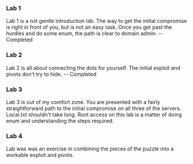 ### Lab 1 ###

Lab 1 is a not gentle introduction lab. The way to get the initial compromise is right in front of you, but is not an easy task. Once you get past the hurdles
and do some enum, the path is clear to domain admin. -- Completed

### Lab 2 ###

Lab 2 is all about connecting the dots for yourself. The initial exploit and pivots don't try to hide. -- Completed


### Lab 3 ###

Lab 3 is out of my comfort zone. You are presented with a fairly straightforward path to the initial compromise on all three of the servers. Local.txt shouldn't take long. Root access on this lab is a matter of doing enum and understanding the steps required.

### Lab 4 ###

Lab was was an exercise in combining the pieces of the puzzle into a workable exploit and pivots.
